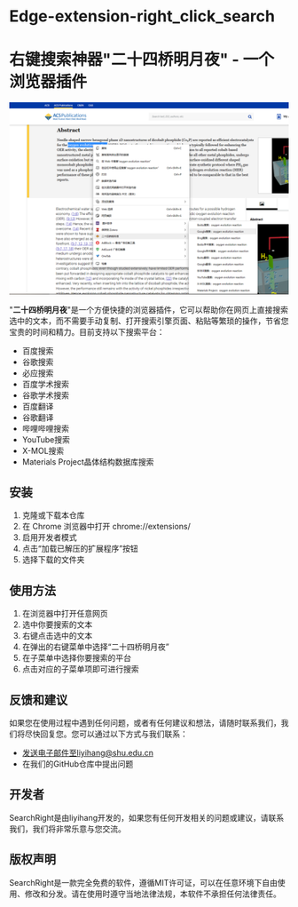 # Edge-extension-right_click_search

# 右键搜索神器"二十四桥明月夜" - 一个浏览器插件

![usage](images/usage.png)

"**二十四桥明月夜**"是一个方便快捷的浏览器插件，它可以帮助你在网页上直接搜索选中的文本，而不需要手动复制、打开搜索引擎页面、粘贴等繁琐的操作，节省您宝贵的时间和精力。目前支持以下搜索平台：

- 百度搜索
- 谷歌搜索
- 必应搜索
- 百度学术搜索
- 谷歌学术搜索
- 百度翻译
- 谷歌翻译
- 哔哩哔哩搜索
- YouTube搜索
- X-MOL搜索
- Materials Project晶体结构数据库搜索

## 安装

1. 克隆或下载本仓库
2. 在 Chrome 浏览器中打开 chrome://extensions/
3. 启用开发者模式
4. 点击“加载已解压的扩展程序”按钮
5. 选择下载的文件夹

## 使用方法

1. 在浏览器中打开任意网页
2. 选中你要搜索的文本
3. 右键点击选中的文本
4. 在弹出的右键菜单中选择“二十四桥明月夜”
5. 在子菜单中选择你要搜索的平台
6. 点击对应的子菜单项即可进行搜索

## 反馈和建议

如果您在使用过程中遇到任何问题，或者有任何建议和想法，请随时联系我们，我们将尽快回复您。您可以通过以下方式与我们联系：

- 发送电子邮件至liyihang@shu.edu.cn
- 在我们的GitHub仓库中提出问题

## 开发者

SearchRight是由liyihang开发的，如果您有任何开发相关的问题或建议，请联系我们，我们将非常乐意与您交流。

## 版权声明

SearchRight是一款完全免费的软件，遵循MIT许可证，可以在任意环境下自由使用、修改和分发。请在使用时遵守当地法律法规，本软件不承担任何法律责任。
